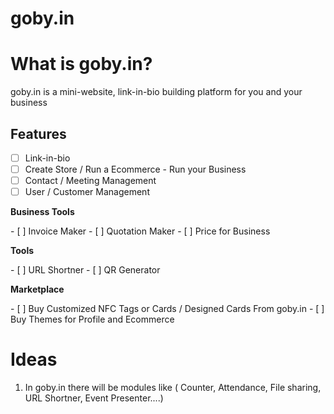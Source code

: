 # goby.in

# What is goby.in?

goby.in is a mini-website, link-in-bio building platform for you and your business

<!-- ROADMAP -->
## Features

- [ ] Link-in-bio
- [ ] Create Store / Run a Ecommerce - Run your Business
- [ ] Contact / Meeting Management
- [ ] User / Customer Management

<p><b>Business Tools</b></p>
    - [ ] Invoice Maker
    - [ ] Quotation Maker
    - [ ] Price for Business
<p><b>Tools</b></p>
    - [ ] URL Shortner
    - [ ] QR Generator
<p><b>Marketplace</b></p>
    - [ ] Buy Customized NFC Tags or Cards / Designed Cards From goby.in
    - [ ] Buy Themes for Profile and Ecommerce

 



# Ideas

 1. In goby.in there will be modules like ( Counter, Attendance, File sharing, URL Shortner, Event Presenter....)
